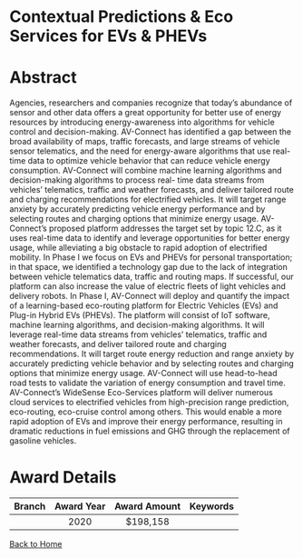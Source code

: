 
Contextual Predictions &amp; Eco Services for EVs &amp; PHEVs
=============================================================

# Abstract


Agencies, researchers and companies recognize that today’s abundance of sensor and other data offers a great opportunity for better use of energy resources by introducing energy-awareness into algorithms for vehicle control and decision-making. AV-Connect has identified a gap between the broad availability of maps, traffic forecasts, and large streams of vehicle sensor telematics, and the need for energy-aware algorithms that use real-time data to optimize vehicle behavior that can reduce vehicle energy consumption. AV-Connect will combine machine learning algorithms and decision-making algorithms to process real- time data streams from vehicles’ telematics, traffic and weather forecasts, and deliver tailored route and charging recommendations for electrified vehicles. It will target range anxiety by accurately predicting vehicle energy performance and by selecting routes and charging options that minimize energy usage. AV-Connect’s proposed platform addresses the target set by topic 12.C, as it uses real-time data to identify and leverage opportunities for better energy usage, while alleviating a big obstacle to rapid adoption of electrified mobility. In Phase I we focus on EVs and PHEVs for personal transportation; in that space, we identified a technology gap due to the lack of integration between vehicle telematics data, traffic and routing maps. If successful, our platform can also increase the value of electric fleets of light vehicles and delivery robots. In Phase I, AV-Connect will deploy and quantify the impact of a learning-based eco-routing platform for Electric Vehicles (EVs) and Plug-in Hybrid EVs (PHEVs). The platform will consist of IoT software, machine learning algorithms, and decision-making algorithms. It will leverage real-time data streams from vehicles’ telematics, traffic and weather forecasts, and deliver tailored route and charging recommendations. It will target route energy reduction and range anxiety by accurately predicting vehicle behavior and by selecting routes and charging options that minimize energy usage. AV-Connect will use head-to-head road tests to validate the variation of energy consumption and travel time. AV-Connect’s WideSense Eco-Services platform will deliver numerous cloud services to electrified vehicles from high-precision range prediction, eco-routing, eco-cruise control among others. This would enable a more rapid adoption of EVs and improve their energy performance, resulting in dramatic reductions in fuel emissions and GHG through the replacement of gasoline vehicles.  

# Award Details

|Branch|Award Year|Award Amount|Keywords|
| :---: | :---: | :---: | :---: |
||2020|$198,158||
  
  


[Back to Home](https://github.com/chrischow/dod_sbir_awards#27)